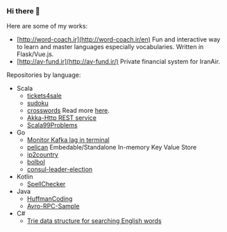 ### Hi there 👋
Here are some of my works:
* [http://word-coach.ir](http://word-coach.ir/en) Fun and interactive way to learn and master languages especially vocabularies. Written in Flask/Vue.js.
* [http://av-fund.ir](http://av-fund.ir/) Private financial system for IranAir.

Repositories by language:
* Scala
    * [tickets4sale](https://github.com/mostafa-asg/tickets4sale)
    * [sudoku](https://github.com/mostafa-asg/sudoku)
    * [crosswords](https://github.com/mostafa-asg/crosswords) Read more [here](https://mostafa-asg.github.io/post/solve-hackerrank-crosswords-101/).
    * [Akka-Http REST service](https://github.com/mostafa-asg/DemoAkkaHttp)
    * [Scala99Problems](https://github.com/mostafa-asg/Scala99Problems)
* Go
    * [Monitor Kafka lag in terminal](https://github.com/mostafa-asg/lag)
    * [pelican](https://github.com/mostafa-asg/pelican) Embedable/Standalone In-memory Key Value Store
    * [ip2country](https://github.com/mostafa-asg/ip2country)
    * [bolbol](https://github.com/mostafa-asg/bolbol)
    * [consul-leader-election](https://github.com/mostafa-asg/consul-leader-election)
* Kotlin
    * [SpellChecker](https://github.com/mostafa-asg/SpellChecker)
* Java
    * [HuffmanCoding](https://github.com/mostafa-asg/HuffmanCoding)
    * [Avro-RPC-Sample](https://github.com/mostafa-asg/Avro-RPC-Sample)
* C#
    * [Trie data structure for searching English words](https://github.com/mostafa-asg/TrieDS)
<!--
**mostafa-asg/mostafa-asg** is a ✨ _special_ ✨ repository because its `README.md` (this file) appears on your GitHub profile.

Here are some ideas to get you started:

- 🔭 I’m currently working on ...
- 🌱 I’m currently learning ...
- 👯 I’m looking to collaborate on ...
- 🤔 I’m looking for help with ...
- 💬 Ask me about ...
- 📫 How to reach me: ...
- 😄 Pronouns: ...
- ⚡ Fun fact: ...
-->
